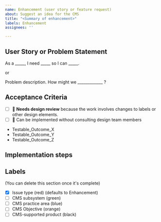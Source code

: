 ```yaml
---
name: Enhancement (user story or feature request)
about: Suggest an idea for the CMS
title: "<Summary of enhancement>"
labels: Enhancement
assignees: ''

---
```


## User Story or Problem Statement

As a _____, I need _____ so I can _____.

or

Problem description. How might we _____________ ?


## Acceptance Criteria
- [ ] 👀 **Needs design review** because the work involves changes to labels or other design elements.
- [ ] 🙈 Can be implemented without consulting design team members
* Testable_Outcome_X
* Testable_Outcome_Y
* Testable_Outcome_Z

## Implementation steps
<optional>

## Labels
(You can delete this section once it's complete)
- [x] Issue type (red) (defaults to Enhancement)
- [ ] CMS subsystem (green)
- [ ] CMS practice area (blue)
- [ ] CMS Objective (orange)
- [ ] CMS-supported product (black)
